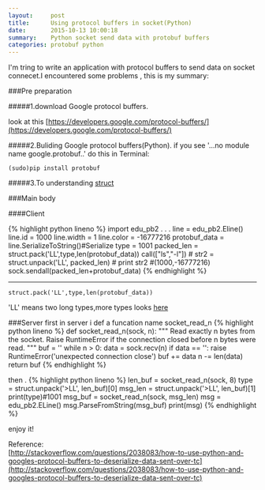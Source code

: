 ```yaml
---
layout:     post
title:      Using protocol buffers in socket(Python)
date:       2015-10-13 10:00:18
summary:    Python socket send data with protobuf buffers
categories: protobuf python
---
```


  I'm tring to write an application with protocol buffers to send data on socket connecet.I encountered some problems , this is my summary:

###Pre preparation

#####1.download Google protocol buffers.

  look at this [https://developers.google.com/protocol-buffers/](https://developers.google.com/protocol-buffers/)

#####2.Buliding Google protocol buffers(Python). 
  if you see '...no module name google.protobuf..' do this in Terminal: 
    
    (sudo)pip install protobuf


#####3.To understanding [struct](https://docs.python.org/2/library/struct.html)

###Main body

####Client

{% highlight python lineno %}
	import edu_pb2
	.
	.
	.
	line = edu_pb2.Eline()
	line.id = 1000
	line.width = 1
	line.color = -16777216
	protobuf_data = line.SerializeToString()#Serialize
	type = 1001
	packed_len = struct.pack('LL',type,len(protobuf_data))
	call(["ls","-l"])
	# str2 = struct.unpack('LL', packed_len)
	# print str2 #(1000,-16777216)
	sock.sendall(packed_len+protobuf_data)
{% endhighlight %}

  
 ---
  
    struct.pack('LL',type,len(protobuf_data))
   
'LL' means two long types,more types looks [here](https://docs.python.org/2/library/struct.html)

###Server
first in server i def a funcation name socket_read_n
{% highlight python lineno %}
	def socket_read_n(sock, n):
    """ Read exactly n bytes from the socket.
        Raise RuntimeError if the connection closed before
        n bytes were read.
    """
    buf = ''
    while n > 0:
        data = sock.recv(n)
        if data == '':
            raise RuntimeError('unexpected connection close')
        buf += data
        n -= len(data)
    return buf
{% endhighlight %}

then .
{% highlight python lineno %}
len_buf = socket_read_n(sock, 8)
            type = struct.unpack('>LL', len_buf)[0]
            msg_len = struct.unpack('>LL', len_buf)[1]
            print(type)#1001
            msg_buf = socket_read_n(sock, msg_len)
            msg = edu_pb2.ELine()
            msg.ParseFromString(msg_buf)
            print(msg)
{% endhighlight %}

enjoy it!

Reference:  
[http://stackoverflow.com/questions/2038083/how-to-use-python-and-googles-protocol-buffers-to-deserialize-data-sent-over-tc](http://stackoverflow.com/questions/2038083/how-to-use-python-and-googles-protocol-buffers-to-deserialize-data-sent-over-tc)  


